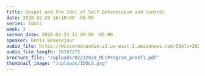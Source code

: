 ```yaml
---
title: Gospel and the Idol of Self-Determinism and Control
date: 2020-02-26 16:10:00 -05:00
series: Idols
week: 3
sermon_date: 2020-02-23 11:00:00 -05:00
speaker: Denis Beausejour
audio_file: https://mccsermonaudio.s3.us-east-2.amazonaws.com/Idols+2020/Week+3_Gospel+and+The+Idol+of+Self-Determinism+and+Control.lite.mp3
audio_file_length: 18787272
brochure_file: "/uploads/02232020_MCCProgram_proof1.pdf"
thumbnail_image: "/uploads/IDOLS.png"
---
```



